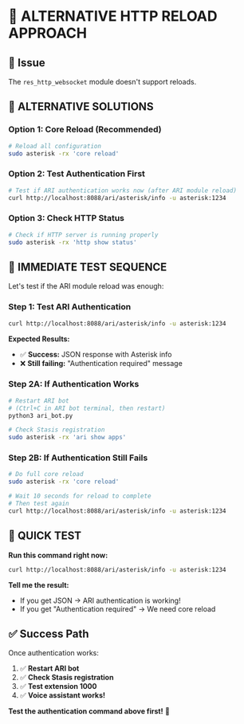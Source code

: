 # 🔧 ALTERNATIVE HTTP RELOAD APPROACH

## 🎯 Issue
The `res_http_websocket` module doesn't support reloads.

## 🚀 ALTERNATIVE SOLUTIONS

### Option 1: Core Reload (Recommended)
```bash
# Reload all configuration
sudo asterisk -rx 'core reload'
```

### Option 2: Test Authentication First
```bash
# Test if ARI authentication works now (after ARI module reload)
curl http://localhost:8088/ari/asterisk/info -u asterisk:1234
```

### Option 3: Check HTTP Status
```bash
# Check if HTTP server is running properly
sudo asterisk -rx 'http show status'
```

## 🧪 IMMEDIATE TEST SEQUENCE

Let's test if the ARI module reload was enough:

### Step 1: Test ARI Authentication
```bash
curl http://localhost:8088/ari/asterisk/info -u asterisk:1234
```

**Expected Results:**
- ✅ **Success:** JSON response with Asterisk info
- ❌ **Still failing:** "Authentication required" message

### Step 2A: If Authentication Works
```bash
# Restart ARI bot
# (Ctrl+C in ARI bot terminal, then restart)
python3 ari_bot.py

# Check Stasis registration
sudo asterisk -rx 'ari show apps'
```

### Step 2B: If Authentication Still Fails
```bash
# Do full core reload
sudo asterisk -rx 'core reload'

# Wait 10 seconds for reload to complete
# Then test again
curl http://localhost:8088/ari/asterisk/info -u asterisk:1234
```

## 🎯 QUICK TEST

**Run this command right now:**
```bash
curl http://localhost:8088/ari/asterisk/info -u asterisk:1234
```

**Tell me the result:**
- If you get JSON → ARI authentication is working!
- If you get "Authentication required" → We need core reload

## ✅ Success Path

Once authentication works:
1. ✅ **Restart ARI bot**
2. ✅ **Check Stasis registration**
3. ✅ **Test extension 1000**
4. ✅ **Voice assistant works!**

**Test the authentication command above first!** 🚀